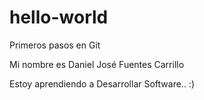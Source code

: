 # hello-world
Primeros pasos en Git

Mi nombre es Daniel José Fuentes Carrillo

Estoy aprendiendo a Desarrollar Software.. :)
